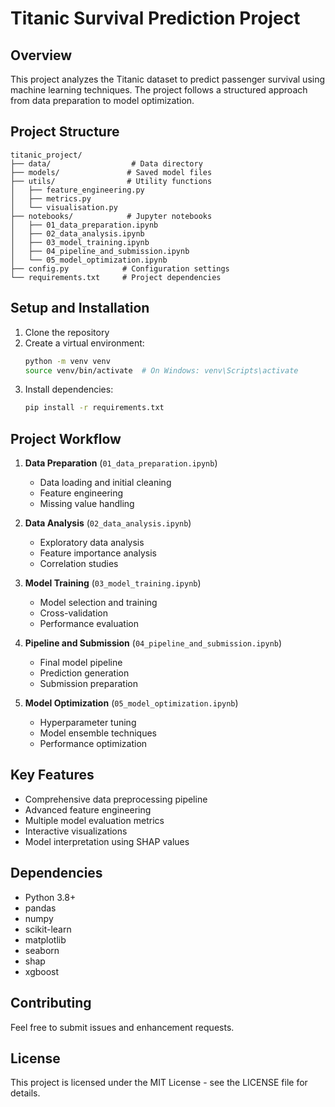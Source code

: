 # Titanic Survival Prediction Project

## Overview
This project analyzes the Titanic dataset to predict passenger survival using machine learning techniques. The project follows a structured approach from data preparation to model optimization.

## Project Structure
```
titanic_project/
├── data/                  # Data directory
├── models/               # Saved model files
├── utils/                # Utility functions
│   ├── feature_engineering.py
│   ├── metrics.py
│   └── visualisation.py
├── notebooks/            # Jupyter notebooks
│   ├── 01_data_preparation.ipynb
│   ├── 02_data_analysis.ipynb
│   ├── 03_model_training.ipynb
│   ├── 04_pipeline_and_submission.ipynb
│   └── 05_model_optimization.ipynb
├── config.py            # Configuration settings
└── requirements.txt     # Project dependencies
```

## Setup and Installation
1. Clone the repository
2. Create a virtual environment:
   ```bash
   python -m venv venv
   source venv/bin/activate  # On Windows: venv\Scripts\activate
   ```
3. Install dependencies:
   ```bash
   pip install -r requirements.txt
   ```

## Project Workflow
1. **Data Preparation** (`01_data_preparation.ipynb`)
   - Data loading and initial cleaning
   - Feature engineering
   - Missing value handling

2. **Data Analysis** (`02_data_analysis.ipynb`)
   - Exploratory data analysis
   - Feature importance analysis
   - Correlation studies

3. **Model Training** (`03_model_training.ipynb`)
   - Model selection and training
   - Cross-validation
   - Performance evaluation

4. **Pipeline and Submission** (`04_pipeline_and_submission.ipynb`)
   - Final model pipeline
   - Prediction generation
   - Submission preparation

5. **Model Optimization** (`05_model_optimization.ipynb`)
   - Hyperparameter tuning
   - Model ensemble techniques
   - Performance optimization

## Key Features
- Comprehensive data preprocessing pipeline
- Advanced feature engineering
- Multiple model evaluation metrics
- Interactive visualizations
- Model interpretation using SHAP values

## Dependencies
- Python 3.8+
- pandas
- numpy
- scikit-learn
- matplotlib
- seaborn
- shap
- xgboost

## Contributing
Feel free to submit issues and enhancement requests.

## License
This project is licensed under the MIT License - see the LICENSE file for details.
